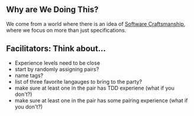 ## Why are We Doing This?
We come from a world where there is an idea of [Software Craftsmanship], where we focus on more than just specifications.

## Facilitators: Think about...
- Experience levels need to be close
- start by randomly assigning pairs?
- name tags?
- list of three favorite langauges to bring to the party?
- make sure at least one in the pair has TDD experiene (what if you don't?)
- make sure at least one in the pair has some pairing experience (what if you don't?)

[Software Craftsmanship]: http://manifesto.softwarecraftsmanship.org/

